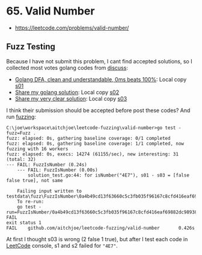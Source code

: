 # 65. Valid Number

* https://leetcode.com/problems/valid-number/

## Fuzz Testing

Because I have not submit this problem, I cant find accepted solutions, so I collected most votes golang codes from [discuss](https://leetcode.com/problems/valid-number/discuss/?currentPage=1&orderBy=most_votes&query=&tag=golang):

* [Golang DFA, clean and understandable, 0ms beats 100%](https://leetcode.com/problems/valid-number/discuss/512431/Golang-DFA-clean-and-understandable-0ms-beats-100): Local copy [s01](s01)
* [Share my golang solution](https://leetcode.com/problems/valid-number/discuss/23915/Share-my-golang-solution): Local copy [s02](s02)
* [Share my very clear solution](https://leetcode.com/problems/valid-number/discuss/2575897/Share-my-very-clear-solution): Local copy [s03](s03)

I think their submission should be accepted before post these codes? And run [fuzzing](solution_test.go):

```
C:\joe\workspace\aitchjoe\leetcode-fuzzing\valid-number>go test -fuzz=Fuzz .
fuzz: elapsed: 0s, gathering baseline coverage: 0/1 completed
fuzz: elapsed: 0s, gathering baseline coverage: 1/1 completed, now fuzzing with 16 workers
fuzz: elapsed: 0s, execs: 14274 (61155/sec), new interesting: 31 (total: 32)
--- FAIL: FuzzIsNumber (0.24s)
    --- FAIL: FuzzIsNumber (0.00s)
        solution_test.go:44: for isNumber("4E7"), s01 - s03 = [false false true], not same

    Failing input written to testdata\fuzz\FuzzIsNumber\0a4b49cd13f63660c5c3fb035f96167c8cfd416eaf69882dc98938f988f4d951
    To re-run:
    go test -run=FuzzIsNumber/0a4b49cd13f63660c5c3fb035f96167c8cfd416eaf69882dc98938f988f4d951
FAIL
exit status 1
FAIL    github.com/aitchjoe/leetcode-fuzzing/valid-number       0.426s
```

At first I thought s03 is wrong (2 false 1 true), but after I test each code in [LeetCode](https://leetcode.com/problems/valid-number/) console, s1 and s2 failed for `"4E7"`.
